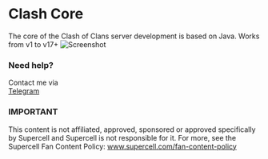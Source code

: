 # Clash Core
The core of the Clash of Clans server development is based on Java. Works from v1 to v17+ 
![Screenshot](https://i.imgur.com/CXqsMPg.png) 

### Need help?
Contact me via  
[Telegram](https://t.me/MEMozki)

### IMPORTANT
This content is not affiliated, approved, sponsored or approved specifically by Supercell and Supercell is not responsible for it. For more, see the Supercell Fan Content Policy: www.supercell.com/fan-content-policy
